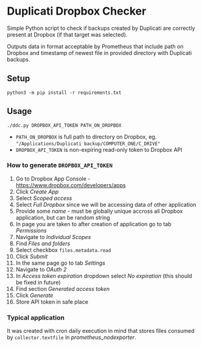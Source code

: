 # Duplicati Dropbox Checker

Simple Python script to check if backups created by Duplicati are correctly present at Dropbox (if that target was selected). 

Outputs data in format acceptable by Prometheus that include path on Dropbox and timestamp of newest file in provided directory with Duplicati backups.

## Setup
```
python3 -m pip install -r requirements.txt
```

## Usage
```
./ddc.py DROPBOX_API_TOKEN PATH_ON_DROPBOX
```

* `PATH_ON_DROPBOX` is full path to directory on Dropbox, eg. `"/Applications/Duplicati backup/COMPUTER_ONE/C_DRIVE"`
* `DROPBOX_API_TOKEN` is non-expiring read-only token to Dropbox API

### How to generate `DROPBOX_API_TOKEN`
1. Go to Dropbox App Console - https://www.dropbox.com/developers/apps
2. Click *Create App*
  1. Select *Scoped access*
  2. Select *Full Dropbox* since we will be accessing data of other application
  3. Provide some *name* - must be globally unique accross all Dropbox application, but can be random string
3. In page you are taken to after creation of application go to tab *Permissions*
  1. Navigate to *Individual Scopes*
  2. Find *Files and folders*
  3. Select checkbox `files.metadata.read`
  4. Click *Submit*
4. In the same page go to tab *Settings*
  1. Navigate to *OAuth 2*
  2. In *Access token expiration* dropdown select *No expiration* (this should be fixed in future)
  3. Find section *Generated access token*
  4. Click *Generate*
  5. Store API token in safe place

### Typical application
It was created with cron daily execution in mind that stores files consumed by `collector.textfile` in *prometheus_nodexporter*.
